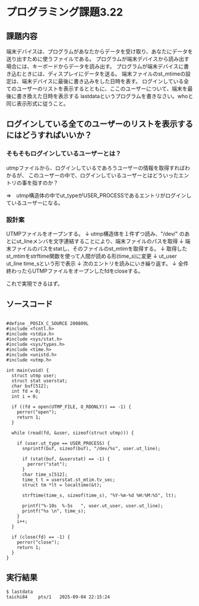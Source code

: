 # プログラミング課題3.22
## 課題内容
端末デバイスは、プログラムがあなたからデータを受け取り、あなたにデータを送り出すために使うファイルである。
プログラムが端末デバイスから読み出す場合には、キーボードからデータを読み出す。
プログラムが端末デバイスに書き込むときには、ディスプレイにデータを送る。
端末ファイルのst_mtimeの設定は、端末デバイスに最後に書き込みをした日時を表す。
ログインしている全てのユーザーのリストを表示するとともに、ここのユーザーについて、端末を最後に書き換えた日時を表示する
lastdataというプログラムを書きなさい。whoと同じ表示形式に従うこと。


## ログインしている全てのユーザーのリストを表示するにはどうすればいいか？

### そもそもログインしているユーザーとは？
utmpファイルから、ログインしているであろうユーザーの情報を取得すればわかるが、
このユーザーの中で、ログインしているユーザーとはどういったエントリの事を指すのか？

⇒　utmp構造体の中でut_typeがUSER_PROCESSであるエントリがログインしているユーザーになる。


### 設計案
UTMPファイルをオープンする。
↓
utmp構造体を１件ずつ読み、"/dev/" のあとにut_lineメンバを文字連結することにより、端末ファイルのパスを取得
↓
端末ファイルのパスをstatし、そのファイルのst_mtimを取得する。
↓
取得したst_mtimをstrftime関数を使って人間が読める形(time_s)に変更
↓
ut_user  ut_line  time_sという形で表示
↓
次のエントリを読みにいき繰り返す。
↓
全件終わったらUTMPファイルをオープンしたfdをcloseする。

これで実現できるはず。

## ソースコード

```

#define _POSIX_C_SOURCE 200809L
#include <fcntl.h>
#include <stdio.h>
#include <sys/stat.h>
#include <sys/types.h>
#include <time.h>
#include <unistd.h>
#include <utmp.h>

int main(void) {
  struct utmp user;
  struct stat userstat;
  char buf[512];
  int fd = 0;
  int i = 0;

  if ((fd = open(UTMP_FILE, O_RDONLY)) == -1) {
    perror("open");
    return 1;
  }

  while (read(fd, &user, sizeof(struct utmp))) {

    if (user.ut_type == USER_PROCESS) {
      snprintf(buf, sizeof(buf), "/dev/%s", user.ut_line);

      if (stat(buf, &userstat) == -1) {
        perror("stat");
      }
      char time_s[512];
      time_t t = userstat.st_mtim.tv_sec;
      struct tm *lt = localtime(&t);

      strftime(time_s, sizeof(time_s), "%Y-%m-%d %H:%M:%S", lt);

      printf("%-10s  %-5s   ", user.ut_user, user.ut_line);
      printf("%s \n", time_s);
    }
    i++;
  }

  if (close(fd) == -1) {
    perror("close");
    return 1;
  }
}
```

## 実行結果
```
$ lastdata
taichi84    pts/1   2025-09-04 22:15:24 
```


